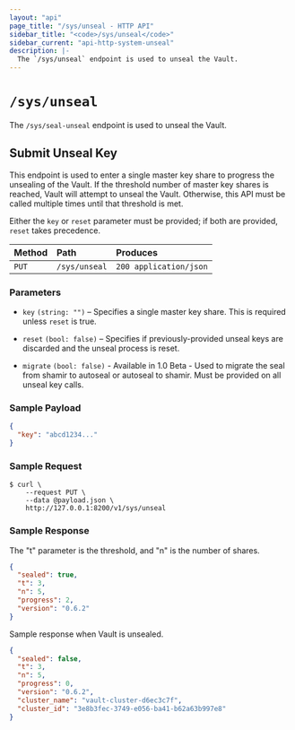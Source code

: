 ```yaml
---
layout: "api"
page_title: "/sys/unseal - HTTP API"
sidebar_title: "<code>/sys/unseal</code>"
sidebar_current: "api-http-system-unseal"
description: |-
  The `/sys/unseal` endpoint is used to unseal the Vault.
---
```


# `/sys/unseal`

The `/sys/seal-unseal` endpoint is used to unseal the Vault.

## Submit Unseal Key

This endpoint is used to enter a single master key share to progress the
unsealing of the Vault. If the threshold number of master key shares is reached,
Vault will attempt to unseal the Vault. Otherwise, this API must be called
multiple times until that threshold is met.

Either the `key` or `reset` parameter must be provided; if both are provided,
`reset` takes precedence.

| Method   | Path                         | Produces               |
| :------- | :--------------------------- | :--------------------- |
| `PUT`    | `/sys/unseal`                | `200 application/json` |

### Parameters

- `key` `(string: "")` – Specifies a single master key share. This is required
  unless `reset` is true.

- `reset` `(bool: false)` – Specifies if previously-provided unseal keys are
  discarded and the unseal process is reset.

- `migrate` `(bool: false)` - Available in 1.0 Beta - Used to migrate the seal
  from shamir to autoseal or autoseal to shamir.  Must be provided on all unseal
  key calls.

### Sample Payload

```json
{
  "key": "abcd1234..."
}
```

### Sample Request

```
$ curl \
    --request PUT \
    --data @payload.json \
    http://127.0.0.1:8200/v1/sys/unseal
```

### Sample Response

The "t" parameter is the threshold, and "n" is the number of shares.

```json
{
  "sealed": true,
  "t": 3,
  "n": 5,
  "progress": 2,
  "version": "0.6.2"
}
```

Sample response when Vault is unsealed.

```json
{
  "sealed": false,
  "t": 3,
  "n": 5,
  "progress": 0,
  "version": "0.6.2",
  "cluster_name": "vault-cluster-d6ec3c7f",
  "cluster_id": "3e8b3fec-3749-e056-ba41-b62a63b997e8"
}
```
